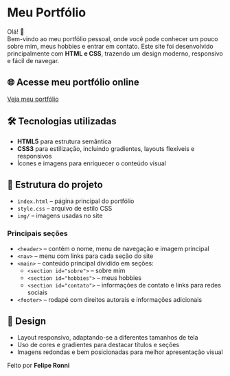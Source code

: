# Meu Portfólio

Olá! 👋  
Bem-vindo ao meu portfólio pessoal, onde você pode conhecer um pouco sobre mim, meus hobbies e entrar em contato. Este site foi desenvolvido principalmente com **HTML e CSS**, trazendo um design moderno, responsivo e fácil de navegar.

## 🌐 Acesse meu portfólio online
[Veja meu portfólio](https://feliperonni.github.io/Meu-portfolio/)

## 🛠️ Tecnologias utilizadas
- **HTML5** para estrutura semântica
- **CSS3** para estilização, incluindo gradientes, layouts flexíveis e responsivos
- Ícones e imagens para enriquecer o conteúdo visual

## 📂 Estrutura do projeto
- `index.html` – página principal do portfólio
- `style.css` – arquivo de estilo CSS
- `img/` – imagens usadas no site

### Principais seções
- `<header>` – contém o nome, menu de navegação e imagem principal
- `<nav>` – menu com links para cada seção do site
- `<main>` – conteúdo principal dividido em seções:
  - `<section id="sobre">` – sobre mim
  - `<section id="hobbies">` – meus hobbies
  - `<section id="contato">` – informações de contato e links para redes sociais
- `<footer>` – rodapé com direitos autorais e informações adicionais

## 🎨 Design
- Layout responsivo, adaptando-se a diferentes tamanhos de tela  
- Uso de cores e gradientes para destacar títulos e seções  
- Imagens redondas e bem posicionadas para melhor apresentação visual  

Feito por **Felipe Ronni**